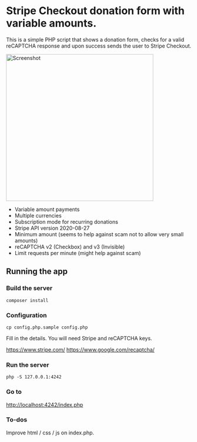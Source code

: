 # Stripe Checkout donation form with variable amounts.

This is a simple PHP script that shows a donation form, checks for a valid reCAPTCHA response and upon success sends the user to Stripe Checkout.

<img src="https://user-images.githubusercontent.com/29610198/97800138-26839700-1c33-11eb-95d5-81817390d0f5.jpg" width="400" alt="Screenshot">

- Variable amount payments
- Multiple currencies
- Subscription mode for recurring donations
- Stripe API version 2020-08-27
- Minimum amount (seems to help against scam not to allow very small amounts)
- reCAPTCHA v2 (Checkbox) and v3 (Invisible)
- Limit requests per minute (might help against scam)

## Running the app

### Build the server

```
composer install
```

### Configuration

```
cp config.php.sample config.php
```

Fill in the details. You will need Stripe and reCAPTCHA keys.

https://www.stripe.com/
https://www.google.com/recaptcha/

### Run the server

```
php -S 127.0.0.1:4242
```

### Go to 

[http://localhost:4242/index.php](http://localhost:4242/index.php)

### To-dos

Improve html / css / js on index.php. 

